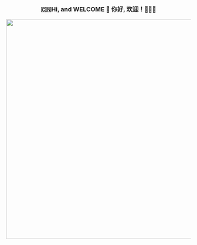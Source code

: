
<h3 align="center">🇨🇳Hi, and WELCOME 👋 你好, 欢迎！🎉🎉🎉</h3>

<p align="center">
  <a href="https://github.com/WatermelonXIGUAGUA">
    <img id="logo" src="https://user-images.githubusercontent.com/50012514/117455910-3a111100-af7a-11eb-948c-a7888bab66e6.gif" width="600" />
</a>
</p>


<!--
**WatermelonXIGUAGUA/WatermelonXIGUAGUA** is a ✨ _special_ ✨ repository because its `README.md` (this file) appears on your GitHub profile.

Here are some ideas to get you started:

- 🔭 I’m currently working on ...
- 🌱 I’m currently learning ...
- 👯 I’m looking to collaborate on ...
- 🤔 I’m looking for help with ...
- 💬 Ask me about ...
- 📫 How to reach me: ...
- 😄 Pronouns: ...
- ⚡ Fun fact: ...
-->
